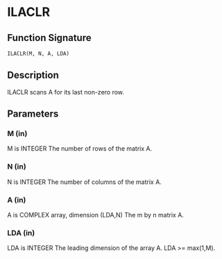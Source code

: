 # ILACLR

## Function Signature

```fortran
ILACLR(M, N, A, LDA)
```

## Description


 ILACLR scans A for its last non-zero row.

## Parameters

### M (in)

M is INTEGER The number of rows of the matrix A.

### N (in)

N is INTEGER The number of columns of the matrix A.

### A (in)

A is COMPLEX array, dimension (LDA,N) The m by n matrix A.

### LDA (in)

LDA is INTEGER The leading dimension of the array A. LDA >= max(1,M).

